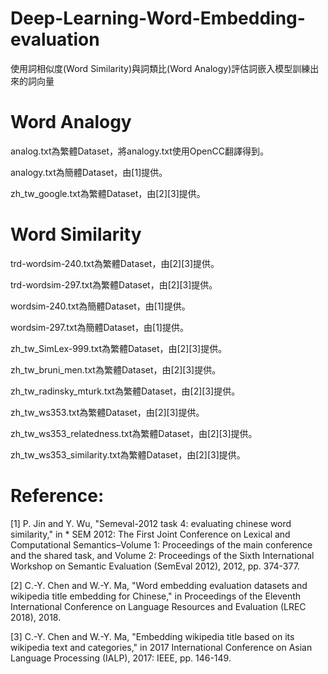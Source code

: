 # Deep-Learning-Word-Embedding-evaluation
使用詞相似度(Word Similarity)與詞類比(Word Analogy)評估詞嵌入模型訓練出來的詞向量

# Word Analogy
analog.txt為繁體Dataset，將analogy.txt使用OpenCC翻譯得到。

analogy.txt為簡體Dataset，由[1]提供。

zh_tw_google.txt為繁體Dataset，由[2][3]提供。

# Word Similarity

trd-wordsim-240.txt為繁體Dataset，由[2][3]提供。

trd-wordsim-297.txt為繁體Dataset，由[2][3]提供。

wordsim-240.txt為簡體Dataset，由[1]提供。

wordsim-297.txt為簡體Dataset，由[1]提供。

zh_tw_SimLex-999.txt為繁體Dataset，由[2][3]提供。

zh_tw_bruni_men.txt為繁體Dataset，由[2][3]提供。

zh_tw_radinsky_mturk.txt為繁體Dataset，由[2][3]提供。

zh_tw_ws353.txt為繁體Dataset，由[2][3]提供。

zh_tw_ws353_relatedness.txt為繁體Dataset，由[2][3]提供。

zh_tw_ws353_similarity.txt為繁體Dataset，由[2][3]提供。


# Reference:
[1] P. Jin and Y. Wu, "Semeval-2012 task 4: evaluating chinese word similarity," in * SEM 2012: The First Joint Conference on Lexical and Computational Semantics–Volume 1: Proceedings of the main conference and the shared task, and Volume 2: Proceedings of the Sixth International Workshop on Semantic Evaluation (SemEval 2012), 2012, pp. 374-377. 

[2] C.-Y. Chen and W.-Y. Ma, "Word embedding evaluation datasets and wikipedia title embedding for Chinese," in Proceedings of the Eleventh International Conference on Language Resources and Evaluation (LREC 2018), 2018. 

[3] C.-Y. Chen and W.-Y. Ma, "Embedding wikipedia title based on its wikipedia text and categories," in 2017 International Conference on Asian Language Processing (IALP), 2017: IEEE, pp. 146-149. 
